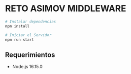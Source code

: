 # RETO ASIMOV MIDDLEWARE


``` bash
# Instalar dependencias
npm install

# Iniciar el Servidor
npm run start
```

## Requerimientos

* Node.js 16.15.0